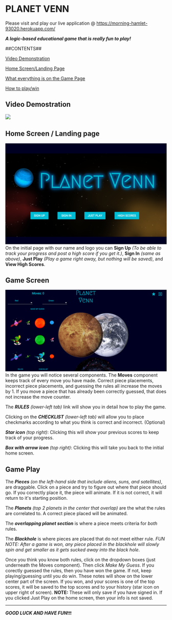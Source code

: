 # PLANET VENN #

Please visit and play our live application @ https://morning-hamlet-93020.herokuapp.com/

***A logic-based educational game that is really fun to play!***

##CONTENTS##

[Video Demonstration](#demo)

[Home Screen/Landing Page](#home)

[What everything is on the Game Page](#gamescreen)

[How to play/win](#gameplay)

<a name="demo"></a>
## Video Demostration ##
![](public/images/video.gif)

<a name="home"></a>
## Home Screen / Landing page ##
![](public/images/initial.png)
On the initial page with our name and logo you can **Sign Up** *(To be able to track your progress and post a high score if you get it.)*, **Sign In** *(same as above)*, **Just Play** *(Play a game right away, but nothing will be saved)*, and **View High Scores**.

<a name="gamescreen"></a>
## Game Screen ##
![](public/images/gamescreen.png)
In the game you will notice several components.  The **Moves** component keeps track of every move you have made.  Correct piece placements, incorrect piece placements, and guessing the rules all increase the moves by 1. If you move a piece that has already been correctly guessed, that does not increase the move counter.

The ***RULES*** *(lower-left tab)* link will show you in detail how to play the game.

Clicking on the ***CHECKLIST*** *(lower-left tab)* will allow you to place checkmarks according to what you think is correct and incorrect. (Optional)

***Star icon*** *(top right)*: Clicking this will show your previous scores to keep track of your progress.

***Box with arrow icon*** *(top right)*: Clicking this will take you back to the initial home screen.

<a name="gameplay"></a>
## Game Play ##
The ***Pieces*** *(on the left-hand side that include aliens, suns, and satellites)*, are draggable.  Click on a piece and try to figure out where that piece should go.  If you correctly place it, the piece will animate.  If it is not correct, it will return to it's starting position.

The ***Planets*** *(top 2 planets in the center that overlap)* are the what the rules are correlated to.  A correct piece placed will be animated.

The ***overlapping planet section*** is where a piece meets criteria for *both* rules.

The ***Blackhole*** is where pieces are placed that do not meet either rule.  *FUN NOTE: After a game is won, any piece placed in the blackhole will slowly spin and get smaller as it gets sucked away into the black hole*.

Once you think you know both rules, click on the dropdown boxes (just underneath the Moves component).  Then click *Make My Guess*.  If you corectly guessed the rules, then you have won the game.  If not, keep playing/guessing until you do win.  These notes will show on the lower center part of the screen.  If you won, and your scores is one of the top scores, it will be saved to the top scores and to your history (star icon on upper right of screen).  **NOTE:** These will only save if you have signed in.  If you clicked Just Play on the home screen, then your info is not saved.

___

***GOOD LUCK AND HAVE FUN***:exclamation::exclamation::exclamation:
